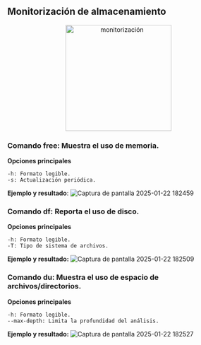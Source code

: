 ## Monitorización de almacenamiento

<p align= center>
  <img src="https://github.com/user-attachments/assets/08aa5287-46f2-4758-8e23-624098ebd2ab" alt="monitorización", width=240 />
</p>

### Comando free: Muestra el uso de memoria.

**Opciones principales**
```
-h: Formato legible.
-s: Actualización periódica.
```

**Ejemplo y resultado**:
![Captura de pantalla 2025-01-22 182459](https://github.com/user-attachments/assets/32cf6df3-b26d-4de0-bbd5-cb195d17a11d)

### Comando df: Reporta el uso de disco.

**Opciones principales**
```
-h: Formato legible.
-T: Tipo de sistema de archivos.
```

**Ejemplo y resultado:**
![Captura de pantalla 2025-01-22 182509](https://github.com/user-attachments/assets/04b3bc0d-fd5c-4d2c-993f-81dd61d53493)

### Comando du: Muestra el uso de espacio de archivos/directorios.

**Opciones principales**
```
-h: Formato legible.
--max-depth: Limita la profundidad del análisis.
```

**Ejemplo y resultado:**
![Captura de pantalla 2025-01-22 182527](https://github.com/user-attachments/assets/bddf8c59-6579-4d47-9526-758db5ce6d51)
